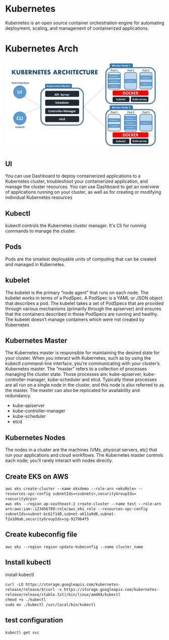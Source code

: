 # Kubernetes
Kubernetes is an open source container orchestration engine for automating deployment, scaling, and management of containerized applications.

# Kubernetes Arch

![KubernetesArch](../docs/images/kubernetes_arc.jpg)

## UI
You can use Dashboard to deploy containerized applications to a Kubernetes cluster, 
troubleshoot your containerized application, and manage the cluster resources. 
You can use Dashboard to get an overview of applications running on your cluster, as well as for creating or modifying individual Kubernetes resources

## Kubectl
kubectl controls the Kubernetes cluster manager. It's Cli for running commands to manage the cluster.

## Pods
Pods are the smallest deployable units of computing that can be created and managed in Kubernetes.

## kubelet
The kubelet is the primary “node agent” that runs on each node. The kubelet works in terms of a PodSpec. 
A PodSpec is a YAML or JSON object that describes a pod. 
The kubelet takes a set of PodSpecs that are provided through various mechanisms (primarily through the apiserver) and 
ensures that the containers described in those PodSpecs are running and healthy. 
The kubelet doesn’t manage containers which were not created by Kubernetes

## Kubernetes Master
The Kubernetes master is responsible for maintaining the desired state for your cluster. When you interact with Kubernetes, 
such as by using the kubectl command-line interface, you’re communicating with your cluster’s Kubernetes master.
The “master” refers to a collection of processes managing the cluster state. Those processes are: kube-apiserver, kube-controller-manager, kube-scheduler and etcd.
Typically these processes are all run on a single node in the cluster,
and this node is also referred to as the master. 
The master can also be replicated for availability and redundancy.

- kube-apiserver
- kube-controller-manager
- kube-scheduler
- etcd

## Kubernetes Nodes
The nodes in a cluster are the machines (VMs, physical servers, etc) that run your applications and cloud workflows. 
The Kubernetes master controls each node; you’ll rarely interact with nodes directly.

## Create EKS on AWS

    aws eks create-cluster --name eksdemo --role-arn <eksRole> --resources-vpc-config subnetIds=<subnets>,securityGroupIds=<securityGrps>
    aws eks --region ap-southeast-2 create-cluster --name test --role-arn arn:aws:iam::123456789:role/aws_eks_role --resources-vpc-config subnetIds=subnet-bc61f1d8,subnet-a611a9d0,subnet-f2a100ab,securityGroupIds=sg-9279b4f5

## Create kubeconfig file
    aws eks --region region update-kubeconfig --name cluster_name

## Install kubectl
install kubectl

    curl -LO https://storage.googleapis.com/kubernetes-release/release/$(curl -s https://storage.googleapis.com/kubernetes-release/release/stable.txt)/bin/linux/amd64/kubectl
    chmod +x ./kubectl
    sudo mv ./kubectl /usr/local/bin/kubectl

## test configuration

    kubectl get svc
  
